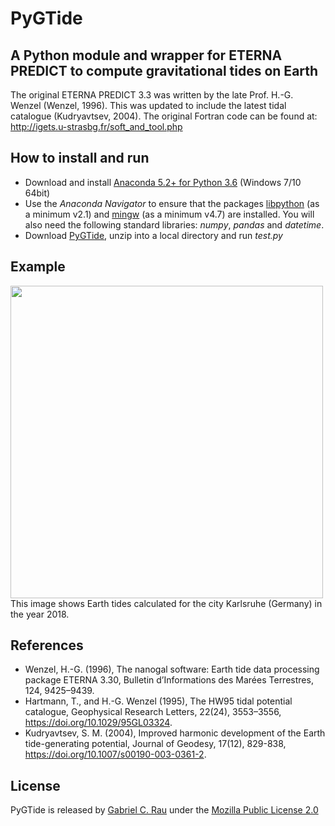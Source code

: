 # PyGTide
## A Python module and wrapper for ETERNA PREDICT to compute gravitational tides on Earth

The original ETERNA PREDICT 3.3 was written by the late Prof. H.-G. Wenzel (Wenzel, 1996). This was updated to include the latest tidal catalogue (Kudryavtsev, 2004). The original Fortran code can be found at: http://igets.u-strasbg.fr/soft_and_tool.php

## How to install and run
* Download and install [Anaconda 5.2+ for Python 3.6](https://www.anaconda.com/download/) (Windows 7/10 64bit)
* Use the *Anaconda Navigator* to ensure that the packages [libpython](https://anaconda.org/anaconda/libpython) (as a minimum v2.1) and [mingw](https://anaconda.org/anaconda/mingw) (as a minimum v4.7) are installed. You will also need the following standard libraries: *numpy*, *pandas* and *datetime*.
* Download [PyGTide](https://github.com/hydrogeoscience/pygtide/archive/master.zip), unzip into a local directory and run *test.py*

## Example
<img src="https://raw.githubusercontent.com/hydrogeoscience/pygtide/master/earth_tide_example.png" width="500">
This image shows Earth tides calculated for the city Karlsruhe (Germany) in the year 2018.

## References
* Wenzel, H.-G. (1996), The nanogal software: Earth tide data processing package ETERNA 3.30, Bulletin d’Informations des Marées Terrestres, 124, 9425–9439.
* Hartmann, T., and H.-G. Wenzel (1995), The HW95 tidal potential catalogue, Geophysical Research Letters, 22(24), 3553–3556, https://doi.org/10.1029/95GL03324.
* Kudryavtsev, S. M. (2004), Improved harmonic development of the Earth tide-generating potential, Journal of Geodesy, 17(12), 829-838, https://doi.org/10.1007/s00190-003-0361-2.

## License
PyGTide is released by [Gabriel C. Rau](https://hydrogeo.science) under the [Mozilla Public License 2.0](https://www.mozilla.org/en-US/MPL/2.0/)
